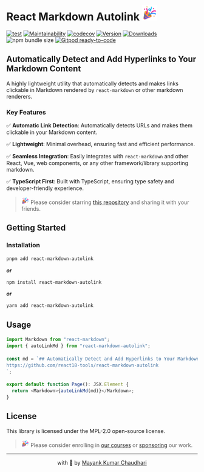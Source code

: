 # React Markdown Autolink <img src="https://github.com/react18-tools/react-markdown-autolink/blob/main/popper.png?raw=true" style="height: 40px"/>

[![test](https://github.com/react18-tools/react-markdown-autolink/actions/workflows/test.yml/badge.svg)](https://github.com/react18-tools/react-markdown-autolink/actions/workflows/test.yml) [![Maintainability](https://api.codeclimate.com/v1/badges/5ba946f4d45271583a1f/maintainability)](https://codeclimate.com/github/react18-tools/react-markdown-autolink/maintainability) [![codecov](https://codecov.io/gh/react18-tools/react-markdown-autolink/graph/badge.svg)](https://codecov.io/gh/react18-tools/react-markdown-autolink) [![Version](https://img.shields.io/npm/v/react-markdown-autolink.svg?colorB=green)](https://www.npmjs.com/package/react-markdown-autolink) [![Downloads](https://img.jsdelivr.com/img.shields.io/npm/d18m/react-markdown-autolink.svg)](https://www.npmjs.com/package/react-markdown-autolink) ![npm bundle size](https://img.shields.io/bundlephobia/minzip/react-markdown-autolink) [![Gitpod ready-to-code](https://img.shields.io/badge/Gitpod-ready--to--code-blue?logo=gitpod)](https://gitpod.io/from-referrer/)

## Automatically Detect and Add Hyperlinks to Your Markdown Content

A highly lightweight utility that automatically detects and makes links clickable in Markdown rendered by `react-markdown` or other markdown renderers.

### Key Features

✅ **Automatic Link Detection**: Automatically detects URLs and makes them clickable in your Markdown content.

✅ **Lightweight**: Minimal overhead, ensuring fast and efficient performance.

✅ **Seamless Integration**: Easily integrates with `react-markdown` and other React, Vue, web components, or any other framework/library supporting markdown.

✅ **TypeScript First**: Built with TypeScript, ensuring type safety and developer-friendly experience.

> <img src="https://github.com/react18-tools/react-markdown-autolink/blob/main/popper.png?raw=true" style="height: 20px"/> Please consider starring [this repository](https://github.com/react18-tools/react-markdown-autolink) and sharing it with your friends.

## Getting Started

### Installation

```bash
pnpm add react-markdown-autolink
```

**_or_**

```bash
npm install react-markdown-autolink
```

**_or_**

```bash
yarn add react-markdown-autolink
```

## Usage

```ts
import Markdown from "react-markdown";
import { autoLinkMd } from "react-markdown-autolink";

const md = `## Automatically Detect and Add Hyperlinks to Your Markdown Content
https://github.com/react18-tools/react-markdown-autolink
`;

export default function Page(): JSX.Element {
  return <Markdown>{autoLinkMd(md)}</Markdown>;
}
```

## License

This library is licensed under the MPL-2.0 open-source license.

> <img src="https://github.com/react18-tools/react-markdown-autolink/blob/main/popper.png?raw=true" style="height: 20px"/> Please consider enrolling in [our courses](https://mayank-chaudhari.vercel.app/courses) or [sponsoring](https://github.com/sponsors/mayank1513) our work.

<hr />

<p align="center" style="text-align:center">with 💖 by <a href="https://mayank-chaudhari.vercel.app" target="_blank">Mayank Kumar Chaudhari</a></p>
